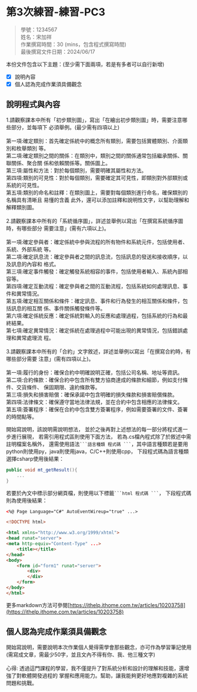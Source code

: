 # 第3次練習-練習-PC3
>
>學號：1234567
><br />
>姓名：宋加祥
><br />
>作業撰寫時間：30 (mins，包含程式撰寫時間)
><br />
>最後撰寫文件日期：2024/06/17
>

本份文件包含以下主題：(至少需下面兩項，若是有多者可以自行新增)
- [x] 說明內容
- [x] 個人認為完成作業須具備觀念

## 說明程式與內容
1.請觀察課本中所有「初步類別圖」，寫出「在繪出初步類別圖」時，需要注意哪些部分，並每項下
必須舉例。(最少需有四項以上)
<br>
<br>第一項:確定類別：首先確定係統中的概念所有類別，需要包括實體類別、介面類別和枚舉類別
等。
<br>第二項:確定類別之間的關係：在類別中，類別之間的關係通常包括繼承關係、關聯關係、聚合關
係和依賴關係等。關係圖上。
<br>第三項:屬性和方法：對於每個類別，需要明確其屬性和方法。
<br>第四項:類別的可見性：對於每個類別，需要確定其可見性，即類別對外部類別或系統的可見性。
<br>第五項:類別的命名和註釋：在類別圖上，需要對每個類別進行命名，確保類別的名稱具有清晰且
易懂的含義 此外，還可以添加註釋和說明性文字，以幫助理解和解釋類別圖。
<br>
<br>2.請觀察課本中所有的「系統循序圖」，詳述並舉例以寫出「在撰寫系統循序圖時，有哪些部分
需要注意」(需有六項以上)。
<br>
<br>第一項:確定參與者：確定係統中參與流程的所有物件和系統元件，包括使用者、系統、外部系統
等。
<br>第二項:確定訊息流：確定參與者之間的訊息流，包括訊息的發送和接收順序，以及訊息的內容和
格式。
<br>第三項:確定事件觸發：確定觸發系統相容的事件，包括使用者輸入、系統內部相容等。
<br>第四項:確定互動流程：確定參與者之間的互動流程，包括系統如何處理訊息、事件和異常情況。
<br>第五項:確定相互關係和條件：確定訊息、事件和行為發生的相互關係和條件，包括訊息的相互關
係、事件關係觸發條件等。
<br>第六項:確定係統反應：確定係統對輸入的反應和處理過程，包括系統的行為和最終結果。
<br>第七項:確定異常情況：確定係統在處理過程中可能出現的異常情況，包括錯誤處理和異常處理流
程。
<br>
<br>3.請觀察課本中所有的「合約」⽂字敘述，詳述並舉例以寫出「在撰寫合約時，有哪些部分需要
注意」(需有四項以上)。
<br>
<br>第一項:履行的身份：確保合約中明確說明正確，包括公司名稱、地址等資訊。
<br>第二項:合約條款：確保合約中包含所有雙方協商達成的條款和細節，例如支付條件、交貨條件、
保固期限、違約條款等。
<br>第三項:損失和損害賠償：確保承諾中包含明確的損失條款和損害賠償條款。
<br>第四項:法律條文：確保遵守當地法律法規，並在合約中包含相應的法律條文。
<br>第五項:簽署程序：確保在合約中包含雙方簽署程序，例如需要簽署的文件、簽署的時間點等。

開始寫說明，該說明需說明想法，
並於之後再對上述想法的每一部分將程式進一步進行展現，
若需引用程式區則使用下面方法，
若為.cs檔內程式除了於敘述中需註明檔案名稱外，
還需使用語法` ```語言種類 程式碼 ``` `，其中語言種類若是要用python則使用py，java則使用java，C/C++則使用cpp，
下段程式碼為語言種類選擇csharp使用後結果：

```csharp
public void mt_getResult(){
    ...
}
```

若要於內文中標示部分網頁檔，則使用以下標籤` ```html 程式碼 ``` `，
下段程式碼則為使用後結果：

```html
<%@ Page Language="C#" AutoEventWireup="true" ...>

<!DOCTYPE html>

<html xmlns="http://www.w3.org/1999/xhtml">
<head runat="server">
<meta http-equiv="Content-Type" ...>
    <title></title>
</head>
<body>
    <form id="form1" runat="server">
        <div>
        </div>
    </form>
</body>
</html>
```
更多markdown方法可參閱[https://ithelp.ithome.com.tw/articles/10203758](https://ithelp.ithome.com.tw/articles/10203758)

## 個人認為完成作業須具備觀念

開始寫說明，需要說明本次作業個人覺得需學會那些觀念，亦可作為學習筆記使用 (需寫成文章，需最少50字，並且文內不得有你、我、他三種文字)
<br>
<br>心得:
透過這門課程的學習，我不僅提升了對系統分析和設計的理解和技能，還增強了對軟體開發過程的
掌握和應用能力。幫助，讓我能夠更好地應對複雜的系統問題和挑戰。
